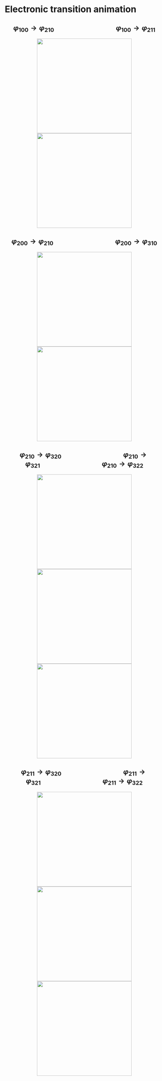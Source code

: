 # Electronic transition animation

## $$\varphi_{100}\rightarrow\varphi_{210}\qquad\qquad\qquad\qquad\varphi_{100}\rightarrow\varphi_{211}$$

<div align=center>
<img src="https://github.com/Jatro-Tao/Chemistry-Collections/raw/main/Electronic%20transition/100-210.gif" width="300"><img src="https://github.com/Jatro-Tao/Chemistry-Collections/raw/main/Electronic%20transition/100-211.gif" width="300">
</div>

## $$\varphi_{200}\rightarrow\varphi_{210}\qquad\qquad\qquad\qquad\varphi_{200}\rightarrow\varphi_{310}$$

<div align=center>
<img src="https://github.com/Jatro-Tao/Chemistry-Collections/raw/main/Electronic%20transition/200-210.gif" width="300"><img src="https://github.com/Jatro-Tao/Chemistry-Collections/raw/main/Electronic%20transition/200-310.gif" width="300">
</div>

## $$\varphi_{210}\rightarrow\varphi_{320}\qquad\qquad\qquad\qquad\varphi_{210}\rightarrow\varphi_{321}\qquad\qquad\qquad\qquad\varphi_{210}\rightarrow\varphi_{322}$$

<div align=center>
<img src="https://github.com/Jatro-Tao/Chemistry-Collections/raw/main/Electronic%20transition/210-320.gif" width="300"><img src="https://github.com/Jatro-Tao/Chemistry-Collections/raw/main/Electronic%20transition/210-321.gif" width="300"><img src="https://github.com/Jatro-Tao/Chemistry-Collections/raw/main/Electronic%20transition/210-322.gif" width="300">
</div>

## $$\varphi_{211}\rightarrow\varphi_{320}\qquad\qquad\qquad\qquad\varphi_{211}\rightarrow\varphi_{321}\qquad\qquad\qquad\qquad\varphi_{211}\rightarrow\varphi_{322}$$

<div align=center>
<img src="https://github.com/Jatro-Tao/Chemistry-Collections/raw/main/Electronic%20transition/211-320.gif" width="300"><img src="https://github.com/Jatro-Tao/Chemistry-Collections/raw/main/Electronic%20transition/211-321.gif" width="300"><img src="https://github.com/Jatro-Tao/Chemistry-Collections/raw/main/Electronic%20transition/211-322.gif" width="300">
</div>
